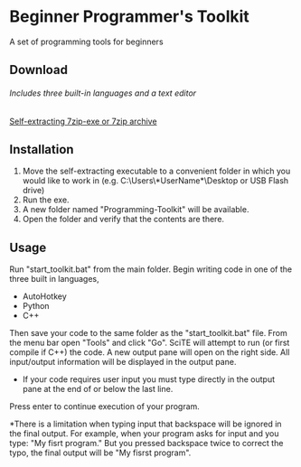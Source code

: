 # Beginner Programmer's Toolkit
A set of programming tools for beginners

## Download
###### Includes three built-in languages and a text editor
[Self-extracting 7zip-exe or 7zip archive](https://github.com/adabo/Beginner_Programmer-s_Toolkit/releases)

## Installation
1. Move the self-extracting executable to a convenient folder in which you would like to work in (e.g. C:\\Users\\\*UserName\*\\Desktop or USB Flash drive)
2. Run the exe.
3. A new folder named "Programming-Toolkit" will be available.
4. Open the folder and verify that the contents are there.

## Usage
Run "start\_toolkit.bat" from the main folder. Begin writing code in one of the three built in languages,

- AutoHotkey
- Python
- C++

Then save your code to the same folder as the "start\_toolkit.bat" file. From the menu bar open "Tools" and click "Go". SciTE will attempt to run (or first compile if C++) the code. A new output pane will open on the right side. All input/output information will be displayed in the output pane.

- If your code requires user input you must type directly in the output pane at the end of or below the last line.




Press enter to continue execution of your program.

*There is a limitation when typing input that backspace will be ignored in the final output. For example, when your program asks for input and you type: "My fisrt program." But you pressed backspace twice to correct the typo, the final output will be "My fisrst program".
